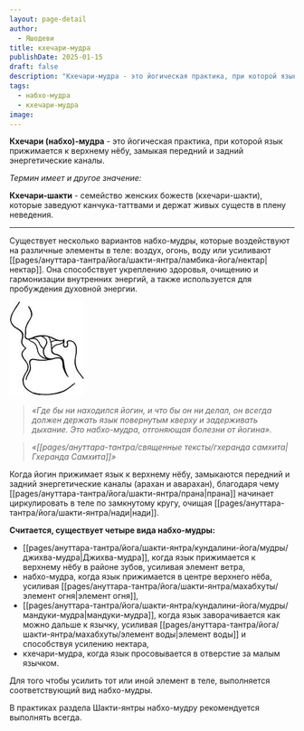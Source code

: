 ```yaml
---
layout: page-detail
author:
  - Яшодеви
title: кхечари-мудра
publishDate: 2025-01-15
draft: false
description: "Кхечари-мудра - это йогическая практика, при которой язык прижимается к верхнему нёбу, замыкая передний и задний энергетические каналы. Существует несколько вариантов набхо-мудры, которые воздействуют на различные элементы в теле: воздух, огонь, воду или усиливают нектар. Она способствует укреплению здоровья, очищению и гармонизации внутренних энергий, а также используется для пробуждения духовной энергии."
tags:
  - набхо-мудра
  - кхечари-мудра
image:
---
```

**Кхечари (набхо)-мудра** - это йогическая практика, при которой язык прижимается к верхнему нёбу, замыкая передний и задний энергетические каналы. 

*Термин имеет и другое значение:*

**Кхечари-шакти** - семейство женских божеств (кхечари-шакти), которые заведуют канчука-таттвами и держат живых существ в плену неведения.

---

Существует несколько вариантов набхо-мудры, которые воздействуют на различные элементы в теле: воздух, огонь, воду или усиливают [[pages/ануттара-тантра/йога/шакти-янтра/ламбика-йога/нектар|нектар]]. Она способствует укреплению здоровья, очищению и гармонизации внутренних энергий, а также используется для пробуждения духовной энергии.

![набхо-мудра](pages/ануттара-тантра/йога/шакти-янтра/кундалини-йога/мудры/media/набхо-мудра.png)

>*«Где бы ни находился йогин, и что бы он ни делал, он всегда должен держать язык повернутым кверху и задерживать дыхание. Это набхо-мудра, отгоняющая болезни от йогина».*

>*«[[pages/ануттара-тантра/священные тексты/гхеранда самхита|Гхеранда Самхита]]»*

Когда йогин прижимает язык к верхнему нёбу, замыкаются передний и задний энергетические каналы (арахан и аварахан), благодаря чему [[pages/ануттара-тантра/йога/шакти-янтра/прана|прана]] начинает циркулировать в теле по замкнутому кругу, очищая [[pages/ануттара-тантра/йога/шакти-янтра/нади|нади]]. 

**Считается, существует четыре вида набхо-мудры:** 

- [[pages/ануттара-тантра/йога/шакти-янтра/кундалини-йога/мудры/джихва-мудра|Джихва-мудра]], когда язык прижимается к верхнему нёбу в районе зубов, усиливая элемент ветра,
- набхо-мудра, когда язык прижимается в центре верхнего нёба, усиливая [[pages/ануттара-тантра/йога/шакти-янтра/махабхуты/элемент огня|элемент огня]],
- [[pages/ануттара-тантра/йога/шакти-янтра/кундалини-йога/мудры/мандуки-мудра|мандуки-мудра]], когда язык заворачивается как можно дальше к язычку, усиливая [[pages/ануттара-тантра/йога/шакти-янтра/махабхуты/элемент воды|элемент воды]] и способствуя усилению нектара,
- кхечари-мудра, когда язык просовывается в отверстие за малым язычком. 

Для того чтобы усилить тот или иной элемент в теле, выполняется соответствующий вид набхо-мудры. 

В практиках раздела Шакти-янтры набхо-мудру рекомендуется выполнять всегда.